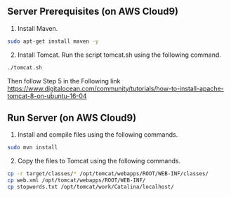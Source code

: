 ## Server Prerequisites (on AWS Cloud9)
1. Install Maven.
```sh
sudo apt-get install maven -y
```
2. Install Tomcat.
Run the script tomcat.sh using the following command.
```sh
./tomcat.sh
```
Then follow Step 5 in the Following link https://www.digitalocean.com/community/tutorials/how-to-install-apache-tomcat-8-on-ubuntu-16-04

## Run Server (on AWS Cloud9)
1. Install and compile files using the following commands.
```sh
sudo mvn install 
```
2. Copy the files to Tomcat using the following commands.
```sh
cp -r target/classes/* /opt/tomcat/webapps/ROOT/WEB-INF/classes/
cp web.xml /opt/tomcat/webapps/ROOT/WEB-INF/
cp stopwords.txt /opt/tomcat/work/Catalina/localhost/
```